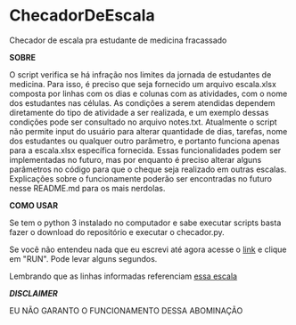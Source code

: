 # ChecadorDeEscala
Checador de escala pra estudante de medicina fracassado

**SOBRE**

O script verifica se há infração nos limites da jornada de estudantes de medicina. Para isso, é preciso que seja fornecido um arquivo escala.xlsx composta por linhas com os dias e colunas com as atividades, com o nome dos estudantes nas células. As condições a serem atendidas dependem diretamente do tipo de atividade a ser realizada, e um exemplo dessas condições pode ser consultado no arquivo notes.txt. Atualmente o script não permite input do usuário para alterar quantidade de dias, tarefas, nome dos estudantes ou qualquer outro parâmetro, e portanto funciona apenas para a escala.xlsx específica fornecida. Essas funcionalidades podem ser implementadas no futuro, mas por enquanto é preciso alterar alguns parâmetros no código para que o cheque seja realizado em outras escalas. Explicações sobre o funcionamente poderão ser encontradas no futuro nesse README.md para os mais nerdolas.

**COMO USAR**

Se tem o python 3 instalado no computador e sabe executar scripts basta fazer o download do repositório e executar o checador.py.

Se você não entendeu nada que eu escrevi até agora acesse o [link](https://replit.com/@drosophila/EscalaCheck?v=1) e clique em "RUN". Pode levar alguns segundos.

Lembrando que as linhas informadas referenciam [essa escala](https://github.com/Drosofila/ChecadorDeEscala/raw/main/escala.xlsx)

***DISCLAIMER*** 

EU NÃO GARANTO O FUNCIONAMENTO DESSA ABOMINAÇÃO
